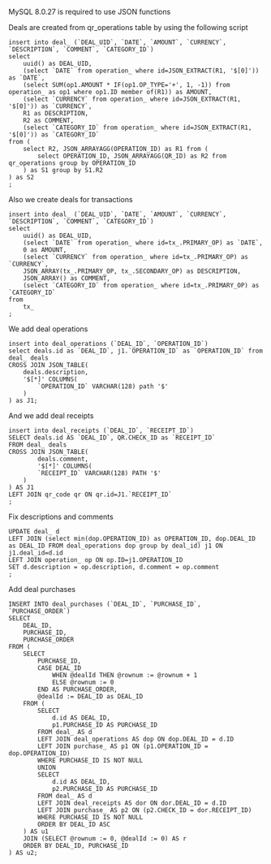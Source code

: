 MySQL 8.0.27 is required to use JSON functions

Deals are created from qr_operations table by using the following script 

    insert into deal_ (`DEAL_UID`, `DATE`, `AMOUNT`, `CURRENCY`, `DESCRIPTION`, `COMMENT`, `CATEGORY_ID`)
    select
        uuid() as DEAL_UID,
        (select `DATE` from operation_ where id=JSON_EXTRACT(R1, '$[0]')) as `DATE`,
        (select SUM(op1.AMOUNT * IF(op1.OP_TYPE='+', 1, -1)) from operation_ as op1 where op1.ID member of(R1)) as AMOUNT,
        (select `CURRENCY` from operation_ where id=JSON_EXTRACT(R1, '$[0]')) as `CURRENCY`,
        R1 as DESCRIPTION,
        R2 as COMMENT,
        (select `CATEGORY_ID` from operation_ where id=JSON_EXTRACT(R1, '$[0]')) as `CATEGORY_ID`
    from (
        select R2, JSON_ARRAYAGG(OPERATION_ID) as R1 from (
            select OPERATION_ID, JSON_ARRAYAGG(QR_ID) as R2 from qr_operations group by OPERATION_ID
        ) as S1 group by S1.R2
    ) as S2
    ;

Also we create deals for transactions

    insert into deal_ (`DEAL_UID`, `DATE`, `AMOUNT`, `CURRENCY`, `DESCRIPTION`, `COMMENT`, `CATEGORY_ID`)
    select
        uuid() as DEAL_UID,
        (select `DATE` from operation_ where id=tx_.PRIMARY_OP) as `DATE`,
        0 as AMOUNT,
        (select `CURRENCY` from operation_ where id=tx_.PRIMARY_OP) as `CURRENCY`,
        JSON_ARRAY(tx_.PRIMARY_OP, tx_.SECONDARY_OP) as DESCRIPTION,
        JSON_ARRAY() as COMMENT,
        (select `CATEGORY_ID` from operation_ where id=tx_.PRIMARY_OP) as `CATEGORY_ID`
    from
        tx_
    ;


We add deal operations 

    insert into deal_operations (`DEAL_ID`, `OPERATION_ID`)
    select deals.id as `DEAL_ID`, j1.`OPERATION_ID` as `OPERATION_ID` from deal_ deals
    CROSS JOIN JSON_TABLE(
        deals.description,
        '$[*]' COLUMNS(
            `OPERATION_ID` VARCHAR(128) path '$'
        )
    ) as J1;

And we add deal receipts

    insert into deal_receipts (`DEAL_ID`, `RECEIPT_ID`)
    SELECT deals.id AS `DEAL_ID`, QR.CHECK_ID as `RECEIPT_ID`
    FROM deal_ deals
    CROSS JOIN JSON_TABLE(
            deals.comment,
            '$[*]' COLUMNS(
            `RECEIPT_ID` VARCHAR(128) PATH '$'
        )
    ) AS J1
    LEFT JOIN qr_code qr ON qr.id=J1.`RECEIPT_ID`
    ;

Fix descriptions and comments

    UPDATE deal_ d
    LEFT JOIN (select min(dop.OPERATION_ID) as OPERATION_ID, dop.DEAL_ID as DEAL_ID FROM deal_operations dop group by deal_id) j1 ON j1.deal_id=d.id
    LEFT JOIN operation_ op ON op.ID=j1.OPERATION_ID
    SET d.description = op.description, d.comment = op.comment
    ;

Add deal purchases

    INSERT INTO deal_purchases (`DEAL_ID`, `PURCHASE_ID`, `PURCHASE_ORDER`)
    SELECT 
        DEAL_ID, 
        PURCHASE_ID, 
        PURCHASE_ORDER 
    FROM (
        SELECT
            PURCHASE_ID,
            CASE DEAL_ID
                WHEN @dealId THEN @rownum := @rownum + 1
                ELSE @rownum := 0
            END AS PURCHASE_ORDER,
            @dealId := DEAL_ID as DEAL_ID
        FROM (
            SELECT
                d.id AS DEAL_ID,
                p1.PURCHASE_ID AS PURCHASE_ID
            FROM deal_ AS d
            LEFT JOIN deal_operations AS dop ON dop.DEAL_ID = d.ID
            LEFT JOIN purchase_ AS p1 ON (p1.OPERATION_ID = dop.OPERATION_ID)
            WHERE PURCHASE_ID IS NOT NULL
            UNION
            SELECT
                d.id AS DEAL_ID,
                p2.PURCHASE_ID AS PURCHASE_ID
            FROM deal_ AS d
            LEFT JOIN deal_receipts AS dor ON dor.DEAL_ID = d.ID
            LEFT JOIN purchase_ AS p2 ON (p2.CHECK_ID = dor.RECEIPT_ID)
            WHERE PURCHASE_ID IS NOT NULL
            ORDER BY DEAL_ID ASC
        ) AS u1
        JOIN (SELECT @rownum := 0, @dealId := 0) AS r
        ORDER BY DEAL_ID, PURCHASE_ID
    ) AS u2;
